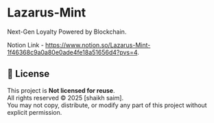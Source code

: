# Lazarus-Mint

Next-Gen Loyalty Powered by Blockchain.

Notion Link - https://www.notion.so/Lazarus-Mint-1f46368c9a0a80e0ade4fe18a51656d4?pvs=4.

## 📄 License

This project is **Not licensed for reuse**.  
All rights reserved © 2025 [shaikh saim].  
You may not copy, distribute, or modify any part of this project without explicit permission.
